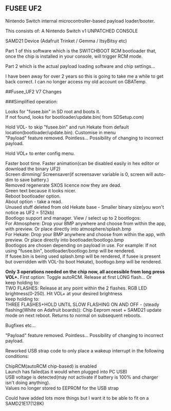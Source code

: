 ## FUSEE UF2

Nintendo Switch internal microcontroller-based payload loader/booter.

This consists of:
A Nintendo Switch v1 UNPATCHED CONSOLE

SAMD21 Device (Adafruit Trinket / Gemma / ItsyBitsy etc)

Part 1 of this software which is the SWITCHBOOT RCM bootloader that, once the chip is installed in your console, will trigger RCM mode.

Part 2 which is the actual payload loading software and chip settings...


I have been away for over 2 years so this is going to take me a while to get back correct. I can no longer access my old account on GBATemp.

##Fusee_UF2 V7 Changes

###Simplified operation:

Looks for "fusee.bin" in SD root and boots it.  
If not found, looks for bootloader/update.bin( from SDSetup.com)  

Hold VOL- to skip "fusee.bin" and run Hekate from default location(bootloader/update.bin). Customise in menu  
"Payload<x>" feature removed. Pointless... Possibility of changing to incorrect payload.  

Hold VOL+ to enter config menu.

Faster boot time. Faster animation(can be disabled easily in hex editor or download the binary UF2)  
Screen dimming/ Screensaver(if screensaver variable is 0, screen will auto-dim to save battery.)  
Removed regenerate SXOS licence now they are dead.  
Green text because it looks nicer.  
Reboot bootloader option.  
About option - take a read.  
Unused stuff deleted from old Hekate base - Smaller binary size(you won't notice as UF2 = 512kb)  
Bootlogo support and manager. View / select up to 2 bootlogos:  
For Atmosphere: Drop your BMP anywhere and choose from within the app, with preview. Or place directly into atmosphere/splash.bmp  
For Hekate: Drop your BMP anywhere and choose from within the app, with preview. Or place directly into bootloader/bootlogo.bmp  
Bootlogos are chosen depending on payload in use. For example: If not using "fusee.bin", bootloader/bootlogo.bmp will be rendered.  
If fusee.bin is being used splash.bmp will be rendered, if fusee is present but overridden with VOL-(to boot Hekate), bootlogo.bmp will be rendered.  

**Only 3 operations needed on the chip now, all accessible from long press VOL+.**
First option: Toggle autoRCM. Release at first LONG flash... Or  
keep holding to:  
TWO FLASHES: Release at any point within the 2 flashes. RGB LED brightness(0-250). Hit VOL+ at your desired brightness  
keep holding to:  
THREE FLASHES+HOLD UNTIL SLOW FLASHING ON AND OFF -  (steady flashing(White on Adafruit boards)): Chip Eeprom reset + SAMD21 update mode on next reboot. Returns to normal on subsequent reboots.  

Bugfixes etc...  

"Payload<x>" feature removed. Pointless... Possibility of changing to incorrect payload.  

Reworked USB strap code to only place a wakeup interrupt in the following conditions:  

ChipRCM(autoRCM chip-based) is enabled  
Launch has failed(as it would when plugged into PC USB)  
USB voltage is detected(may not activate if battery is 100% and charger isn't doing anything).  
Values no longer stored to EEPROM for the USB strap  

Could have added lots more things but I want it to be able to fit on a SAMD21E17(128K)  
